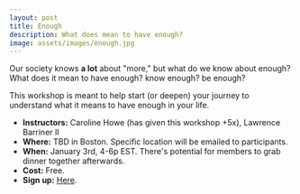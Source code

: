 ```yaml
---
layout: post
title: Enough
description: What does mean to have enough?
image: assets/images/enough.jpg
---
```


<!-- ![Enough written in script](http://www.regionalretirement.org/wp-content/uploads/2015/06/enough.jpg) -->

Our society knows **a lot** about "more," but what do we know about enough? What does it mean to have enough? know enough? be enough? 

This workshop is meant to help start (or deepen) your journey to understand what it means to have enough in your life. 

* **Instructors:** Caroline Howe (has given this workshop +5x), Lawrence Barriner II 
* **Where:** TBD in Boston. Specific location will be emailed to participants.
* **When:** January 3rd, 4-6p EST. There's potential for members to grab dinner together afterwards.
* **Cost:** Free.
* **Sign up:** [Here](https://goo.gl/forms/G0FhloAhbChUfcvD2).